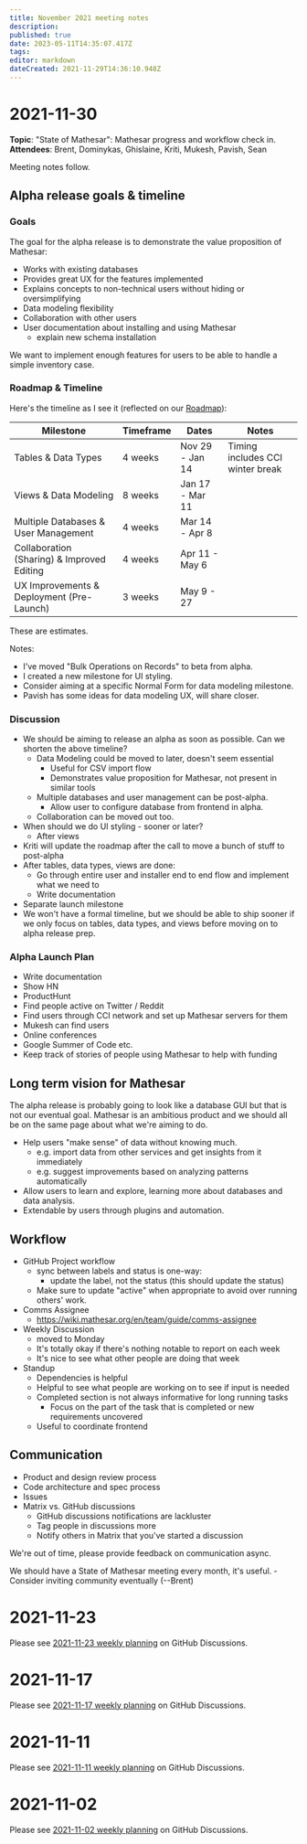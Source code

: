 ```yaml
---
title: November 2021 meeting notes
description: 
published: true
date: 2023-05-11T14:35:07.417Z
tags: 
editor: markdown
dateCreated: 2021-11-29T14:36:10.948Z
---
```


# 2021-11-30

**Topic**: "State of Mathesar": Mathesar progress and workflow check in.
**Attendees**: Brent, Dominykas, Ghislaine, Kriti, Mukesh, Pavish, Sean

Meeting notes follow.

## Alpha release goals & timeline

### Goals
The goal for the alpha release is to demonstrate the value proposition of Mathesar:
- Works with existing databases
- Provides great UX for the features implemented
- Explains concepts to non-technical users without hiding or oversimplifying
- Data modeling flexibility
- Collaboration with other users
- User documentation about installing and using Mathesar
    - explain new schema installation

We want to implement enough features for users to be able to handle a simple inventory case. 

### Roadmap & Timeline

Here's the timeline as I see it (reflected on our [Roadmap](https://github.com/centerofci/mathesar/milestones?direction=asc&sort=due_date&state=open)):

| Milestone | Timeframe | Dates | Notes |
|-|-|-|-|
| Tables & Data Types | 4 weeks | Nov 29 - Jan 14 | Timing includes CCI winter break |
| Views & Data Modeling  | 8 weeks | Jan 17 - Mar 11 | 
| Multiple Databases & User Management | 4 weeks | Mar 14 - Apr 8 |
| Collaboration (Sharing) & Improved Editing | 4 weeks | Apr 11 - May 6 |
| UX Improvements & Deployment (Pre-Launch) | 3 weeks | May 9 - 27 |

These are estimates.

Notes:
- I've moved "Bulk Operations on Records" to beta from alpha.
- I created a new milestone for UI styling.
- Consider aiming at a specific Normal Form for data modeling milestone.
- Pavish has some ideas for data modeling UX, will share closer.

### Discussion
- We should be aiming to release an alpha as soon as possible. Can we shorten the above timeline?
    - Data Modeling could be moved to later, doesn't seem essential
        - Useful for CSV import flow
        - Demonstrates value proposition for Mathesar, not present in similar tools
    - Multiple databases and user management can be post-alpha.
        - Allow user to configure database from frontend in alpha.
    - Collaboration can be moved out too.
- When should we do UI styling - sooner or later? 
    - After views
- Kriti will update the roadmap after the call to move a bunch of stuff to post-alpha
- After tables, data types, views are done:
    - Go through entire user and installer end to end flow and implement what we need to
    - Write documentation
- Separate launch milestone
- We won't have a formal timeline, but we should be able to ship sooner if we only focus on tables, data types, and views before moving on to alpha release prep.

### Alpha Launch Plan
- Write documentation
- Show HN
- ProductHunt
- Find people active on Twitter / Reddit
- Find users through CCI network and set up Mathesar servers for them
- Mukesh can find users 
- Online conferences
- Google Summer of Code etc.
- Keep track of stories of people using Mathesar to help with funding

## Long term vision for Mathesar
The alpha release is probably going to look like a database GUI but that is not our eventual goal. Mathesar is an ambitious product and we should all be on the same page about what we're aiming to do.

- Help users "make sense" of data without knowing much.
  - e.g. import data from other services and get insights from it immediately
  - e.g. suggest improvements based on analyzing patterns automatically
- Allow users to learn and explore, learning more about databases and data analysis. 
- Extendable by users through plugins and automation.

## Workflow
- GitHub Project workflow
    - sync between labels and status is one-way:
        - update the label, not the status (this should update the status)
    - Make sure to update "active" when appropriate to avoid over running others' work.
- Comms Assignee
    - https://wiki.mathesar.org/en/team/guide/comms-assignee
- Weekly Discussion
    - moved to Monday
    - It's totally okay if there's nothing notable to report on each week
    - It's nice to see what other people are doing that week
- Standup
    - Dependencies is helpful
    - Helpful to see what people are working on to see if input is needed
    - Completed section is not always informative for long running tasks
        - Focus on the part of the task that is completed or new requirements uncovered
    - Useful to coordinate frontend

## Communication
- Product and design review process
- Code architecture and spec process
- Issues
- Matrix vs. GitHub discussions
    - GitHub discussions notifications are lackluster
    - Tag people in discussions more
    - Notify others in Matrix that you've started a discussion

We're out of time, please provide feedback on communication async.

We should have a State of Mathesar meeting every month, it's useful.
    - Consider inviting community eventually (--Brent)

# 2021-11-23

Please see [2021-11-23 weekly planning](https://github.com/centerofci/mathesar/discussions/840) on GitHub Discussions.

# 2021-11-17

Please see [2021-11-17 weekly planning](https://github.com/centerofci/mathesar/discussions/829) on GitHub Discussions.

# 2021-11-11

Please see [2021-11-11 weekly planning](https://github.com/centerofci/mathesar/discussions/820) on GitHub Discussions.

# 2021-11-02

Please see [2021-11-02 weekly planning](https://github.com/centerofci/mathesar/discussions/794) on GitHub Discussions.